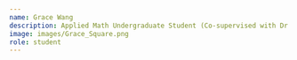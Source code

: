 ```yaml
---
name: Grace Wang
description: Applied Math Undergraduate Student (Co-supervised with Dr. Aryeh Warmflash)
image: images/Grace_Square.png
role: student
---
```

